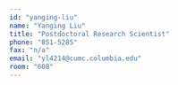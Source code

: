 ```yaml
---
id: "yanging-liu"
name: "Yanging Liu"
title: "Postdoctoral Research Scientist"
phone: "851-5285"
fax: "n/a"
email: "yl4214@cumc.columbia.edu"
room: "608"
---
```

